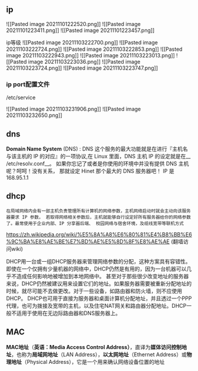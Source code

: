 ## ip


![[Pasted image 20211101222520.png]]
![[Pasted image 20211101223411.png]]
![[Pasted image 20211101223457.png]]

ip等级
![[Pasted image 20211103222700.png]]
![[Pasted image 20211103222724.png]]
![[Pasted image 20211103222853.png]]
![[Pasted image 20211103222943.png]]
![[Pasted image 20211103223013.png]]
![[Pasted image 20211103223036.png]]
![[Pasted image 20211103223724.png]]
![[Pasted image 20211103223747.png]]


### ip port配置文件
/etc/service

![[Pasted image 20211103231906.png]]
![[Pasted image 20211103232650.png]]

## dns
__Domain Name System__ (DNS) : DNS 这个服务的最大功能就是在进行『主机名与该主机的 IP 的对应』的一项协议,在 Linux 里面，DNS 主机 IP 的设定就是在__ /etc/resolv.conf__。
如果你忘记了或者是你使用的环境中并没有提供 DNS 主机呢？呵呵！没有关系， 那就设定 Hinet 那个最大的 DNS 服务器吧！ IP 是168.95.1.1

## dhcp
	在局域网络内会有一部主机负责管理所有计算机的网络参数，主机网络启动时就会主动向该服务器要求 IP 参数， 若取得网络相关参数后，主机就能够自行设定好所有服务器给你的网络参数了。最常使用于企业内部、IP 分享器后端、 校园网络与宿舍环境，及缆线宽带等联机方式

https://zh.wikipedia.org/wiki/%E5%8A%A8%E6%80%81%E4%B8%BB%E6%9C%BA%E8%AE%BE%E7%BD%AE%E5%8D%8F%E8%AE%AE  (翻墙访问wiki)

>
DHCP用一台或一组DHCP服务器来管理网络参数的分配，这种方案具有容错性。即使在一个仅拥有少量机器的网络中，DHCP仍然是有用的，因为一台机器可以几乎不造成任何影响地被增加到本地网络中。
甚至对于那些很少改变地址的服务器来说，DHCP仍然被建议用来设置它们的地址。如果服务器需要被重新分配地址的时候，就尽可能不去做更改。对于一些设备，如路由器和防火墙，则不应使用DHCP。
DHCP也可用于直接为服务器和桌面计算机分配地址，并且透过一个PPP代理，也可为拨接及宽带的主机，以及住宅NAT网关和路由器分配地址。DHCP一般不适用于使用在无边际路由器和DNS服务器上。

## MAC
**MAC地址**（**英语：Media Access Control Address）**，直译为**媒体访问控制地址**，也称为**局域网地址**（LAN Address），**以太网地址**（Ethernet Address）或**物理地址**（Physical Address），它是一个用来确认网络设备位置的地址
